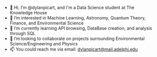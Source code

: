 - 👋 Hi, I’m @dylanpicart, and I'm a Data Science student at The Knowledge House
- 👀 I’m interested in Machine Learning, Astronomy, Quantum Theory, Finance, and Environmental Science
- 🌱 I’m currently learning API browsing, DataBase creation, and analysis through SQL
- 💞️ I’m looking to collaborate on projects surrounding Environmental Science/Engineering and Physics 
- 📫 You could reach me via email: dylanpicart@mail.adelphi.edu

<!---
dylanpicart/dylanpicart is a ✨ special ✨ repository because its `README.md` (this file) appears on your GitHub profile.
You can click the Preview link to take a look at your changes.
--->
